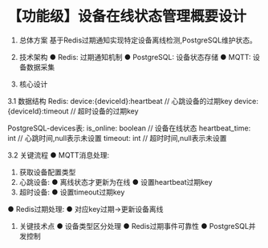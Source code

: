 # 【功能级】设备在线状态管理概要设计

1. 总体方案
基于Redis过期通知实现特定设备离线检测,PostgreSQL维护状态。

2. 技术架构
● Redis: 过期通知机制
● PostgreSQL: 设备状态存储
● MQTT: 设备数据采集

3. 核心设计

3.1 数据结构
Redis:
device:{deviceId}:heartbeat  // 心跳设备的过期key
device:{deviceId}:timeout    // 超时设备的过期key

PostgreSQL-devices表:
is_online: boolean      // 设备在线状态
heartbeat_time: int     // 心跳时间,null表示未设置
timeout: int           // 超时时间,null表示未设置

3.2 关键流程
● MQTT消息处理:

  1. 获取设备配置类型
  2. 心跳设备:
● 离线状态才更新为在线
● 设置heartbeat过期key
  3. 超时设备:
● 设置timeout过期key
  
● Redis过期处理:
● 对应key过期→更新设备离线

   1. 关键技术点
● 设备类型区分处理
● Redis过期事件可靠性
● PostgreSQL并发控制
